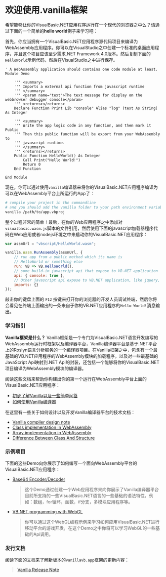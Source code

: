 # 欢迎使用.vanilla框架

希望能够让你的VisualBasic.NET应用程序运行在一个现代的浏览器之中么？请通过下面的一个简单的**hello world**例子来学习吧：

首先，你应当拥有一个VisualBasic.NET应用程序源代码项目来编译为WebAssembly应用程序。你可以在VisualStudio之中创建一个标准的桌面应用程序，并且这个项目应该至少需求.NET Framework 4.0版本。然后复制下面的``HelloWorld``示例代码，然后在VisualStudio之中进行保存。 

```vbnet
' A WebAssembly application should contains one code module at least.
Module Demo

    ''' <summary>
    ''' Imports a external api function from javascript runtime
    ''' </summary>
    ''' <param name="text">The text message for display on the webbrowser debugger console</param>
    ''' <returns></returns>
    Declare Function Print Lib "console" Alias "log" (text As String) As Integer

    ''' <summary>
    ''' Write the app logic code in any function, and then mark it Public 
    ''' Then this public function will be export from your WebAssembly to 
    ''' javascript runtime.
    ''' </summary>
    ''' <returns></returns>
    Public Function HelloWorld() As Integer 
        Call Print("Hello World!")
        Return 0
    End Function

End Module
```

现在，你可以通过使用``vanilla``编译器来将你的VisualBasic.NET应用程序编译为可以在WebAssembly平台上所运行的App了：

```bash
# compile your project in the commandline
# and you should add the vanilla folder to your path environment variables.
vanilla /path/to/app.vbproj
```

整个过程非常的简单！最后，在你的Web应用程序之中添加对``visualbasic.wasm.js``脚本的文件引用，然后使用下面的javascript加载器程序代码在Web应用或者nodejs环境之中来启动你的VisualBasic.NET应用程序：

```javascript
var assmUrl = "vbscript/HelloWorld.wasm";

vanilla.Wasm.RunAssembly(assmUrl, {
    // run app from a public method which its name is
    // HelloWorld or something else
    run: VB => VB.HelloWorld(),
    // some build-in javascript api that expose to VB.NET application
    api: { console: true },
    // Other javascript api expose to VB.NET application, like jquery, bootstrap, etc
    imports: {}
});
```

敲击你的键盘上面的 ``F12`` 按键来打开你的浏览器的开发人员调试终端，然后你将会看见在终端上面输出的一条来自于你的VB.NET应用程序的``Hello World!``消息输出。

### 学习指引

**Vanilla框架是什么？** Vanilla框架是一个专门为VisualBasic.NET语言开发编写的WebAssembly运行时框架以及编译器平台，Vanilla编译器平台是基于.NET平台上的Roslyn语言分析服务的一个编译器项目。在Vanilla框架之中，包含有一个最基础的VB.NET应用程序的WebAssembly模块的加载程序，以及对一些最基础的JavaScript Api映射到.NET Api的封装，还包括一个能够将你的VisualBasic.NET项目编译为WebAssembly模块的编译器。

阅读这些文档来帮助你构建出你的第一个运行在WebAssembly平台上面的VisualBasic.NET应用程序：

+ [初步了解Vanilla以及一些简单问答](/#webassembly)
+ [如何使用Vanilla编译器](/#use_compiler)

在这里有一些关于如何设计以及开发Vanilla编译器平台的技术文档：

+ [Vanilla compiler design note](/#compiler_design_notes)
+ [Class implementation in WebAssembly](/#class_impl)
+ [Array implementation in WebAssembly](/#array_impl)
+ [Difference Between Class And Structure](/#class_struct_difference)

### 示例项目

下面的这些Demo向你展示了如何编写一个面向WebAssembly平台的VisualBasic.NET应用程序：

+ [Base64 Encoder/Decoder](/vbscripts/base64.html)
  > 这个Demo通过创建一个Web应用程序来向你展示了Vanilla编译器平台目前所支持的一些VIsualBasic.NET语言的一些基础的语法特性，例如：数组，for循环，函数，if分支，多模块应用程序等。
+ [VB.NET programming with WebGL](/vbscripts/webgl.html)
  > 你可以通过这个WebGL编程示例来学习如何应用VisualBasic.NET进行移动平台的游戏开发，在这个Demo之中你将可以学习WebGL的一些基础的Api调用。

### 发行文档

阅读下面的文档来了解新版本的``vanillavb.app``框架的更新内容：

> [Vanilla Release Note](/#release_notes)